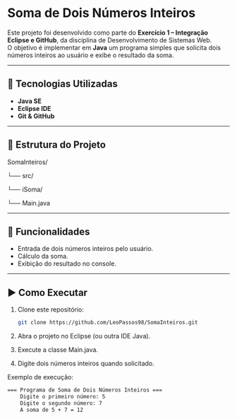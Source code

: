 # Soma de Dois Números Inteiros  

Este projeto foi desenvolvido como parte do **Exercício 1 – Integração Eclipse e GitHub**, da disciplina de Desenvolvimento de Sistemas Web.  
O objetivo é implementar em **Java** um programa simples que solicita dois números inteiros ao usuário e exibe o resultado da soma.  

---

## 🚀 Tecnologias Utilizadas
- **Java SE**  
- **Eclipse IDE**  
- **Git & GitHub**  

---

## 📂 Estrutura do Projeto
SomaInteiros/

└── src/

└── iSoma/

└── Main.java

---

## 📌 Funcionalidades
- Entrada de dois números inteiros pelo usuário.  
- Cálculo da soma.  
- Exibição do resultado no console.  

---

## ▶️ Como Executar
1. Clone este repositório:
   ```bash
   git clone https://github.com/LeoPassos98/SomaInteiros.git
2. Abra o projeto no Eclipse (ou outra IDE Java).

3. Execute a classe Main.java.

4. Digite dois números inteiros quando solicitado.

Exemplo de execução:
```bash
=== Programa de Soma de Dois Números Inteiros ===  
    Digite o primeiro número: 5
    Digite o segundo número: 7
    A soma de 5 + 7 = 12
